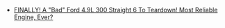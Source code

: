 - [FINALLY! A "Bad" Ford 4.9L 300 Straight 6 To Teardown! Most Reliable Engine, Ever?](https://youtu.be/oJoiC03rxcg)
